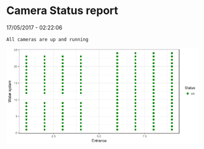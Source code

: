 Camera Status report
================
17/05/2017 - 02:22:06

    All cameras are up and running

![](camreport_files/figure-markdown_github/unnamed-chunk-2-1.png)
